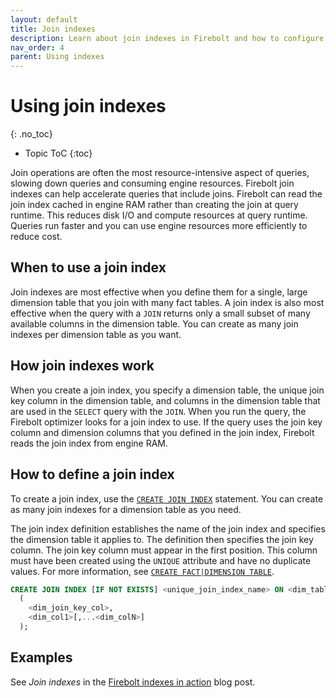 ```yaml
---
layout: default
title: Join indexes
description: Learn about join indexes in Firebolt and how to configure and use them.
nav_order: 4
parent: Using indexes
---
```


# Using join indexes
{: .no_toc}

* Topic ToC
{:toc}

Join operations are often the most resource-intensive aspect of queries, slowing down queries and consuming engine resources. Firebolt join indexes can help accelerate queries that include joins. Firebolt can read the join index cached in engine RAM rather than creating the join at query runtime. This reduces disk I/O and compute resources at query runtime. Queries run faster and you can use engine resources more efficiently to reduce cost.

## When to use a join index

Join indexes are most effective when you define them for a single, large dimension table that you join with many fact tables. A join index is also most effective when the query with a `JOIN` returns only a small subset of many available columns in the dimension table. You can create as many join indexes per dimension table as you want.

## How join indexes work

When you create a join index, you specify a dimension table, the unique join key column in the dimension table, and columns in the dimension table that are used in the `SELECT` query with the `JOIN`. When you run the query, the Firebolt optimizer looks for a join index to use. If the query uses the join key column and dimension columns that you defined in the join index, Firebolt reads the join index from engine RAM.

## How to define a join index

To create a join index, use the [`CREATE JOIN INDEX`](../sql-reference/commands/create-join-index.md) statement. You can create as many join indexes for a dimension table as you need.

The join index definition establishes the name of the join index and specifies the dimension table it applies to. The definition then specifies the join key column. The join key column must appear in the first position. This column must have been created using the `UNIQUE` attribute and have no duplicate values. For more information, see [`CREATE FACT|DIMENSION TABLE`](../sql-reference/commands/create-fact-dimension-table.md).

```sql
CREATE JOIN INDEX [IF NOT EXISTS] <unique_join_index_name> ON <dim_table_name>
  (
    <dim_join_key_col>,
    <dim_col1>[,...<dim_colN>]  
  );
```

## Examples
See *Join indexes* in the [Firebolt indexes in action](https://www.firebolt.io/blog/firebolt-indexes-in-action) blog post.
